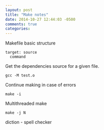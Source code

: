 ```yaml
---
layout: post
title: "Make notes"
date: 2014-10-27 12:44:03 -0500
comments: true
categories: 
---
```


Makefile basic structure
```
target: source
  command
```

Get the dependencies source for a given file.
```
gcc -M test.o
```

Continue making in case of errors
```
make -i
```

Multithreaded make
```
make -j N
```



diction - spell checker
